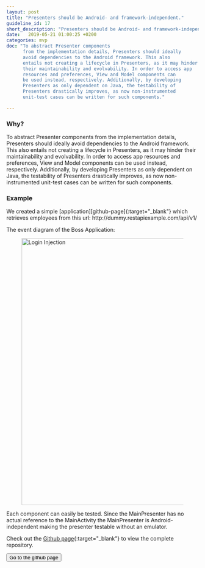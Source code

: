 ```yaml
---
layout: post
title: "Presenters should be Android- and framework-independent."
guideline_id: 17
short_description: "Presenters should be Android- and framework-independent."
date:   2019-05-21 01:00:25 +0200
categories: mvp
doc: "To abstract Presenter components
      from the implementation details, Presenters should ideally
      avoid dependencies to the Android framework. This also
      entails not creating a lifecycle in Presenters, as it may hinder
      their maintainability and evolvability. In order to access app
      resources and preferences, View and Model components can
      be used instead, respectively. Additionally, by developing
      Presenters as only dependent on Java, the testability of
      Presenters drastically improves, as now non-instrumented
      unit-test cases can be written for such components."

---
```

<h3>Why?</h3>
To abstract Presenter components
from the implementation details, Presenters should ideally
avoid dependencies to the Android framework. This also
entails not creating a lifecycle in Presenters, as it may hinder
their maintainability and evolvability. In order to access app
resources and preferences, View and Model components can
be used instead, respectively. Additionally, by developing
Presenters as only dependent on Java, the testability of
Presenters drastically improves, as now non-instrumented
unit-test cases can be written for such components.

<h3>Example</h3>
We created a simple [application][github-page]{:target="_blank"} which retrieves employees from this url: http://dummy.restapiexample.com/api/v1/

The event diagram of the Boss Application:
<figure>
  <img src="/assets/BossApplication_lifecycle.png" alt="Login Injection" width="700">
</figure>

Each component can easily be tested. 
	Since the MainPresenter has no actual reference to the MainActivity the 
MainPresenter is Android-independent making the presenter testable without an emulator.

<script src="https://gist.github.com/Geertdepont/e8e9996406425a39462b5f03ec0896ff.js"></script>

Check out the [Github page][github-page]{:target="_blank"} to view the complete repository.

<a href="https://github.com/Geertdepont/bachelor_thesis/tree/master/Bossapplication" target="_blank"><button type="button" class="btn btn-primary btn-icon-right">Go to the github page</button></a>

[github-page]: https://github.com/Geertdepont/bachelor_thesis/tree/master/Bossapplication

